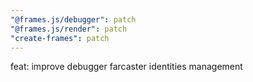 ```yaml
---
"@frames.js/debugger": patch
"@frames.js/render": patch
"create-frames": patch
---
```


feat: improve debugger farcaster identities management
